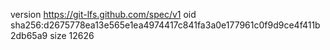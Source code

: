 version https://git-lfs.github.com/spec/v1
oid sha256:d2675778ea13e565e1ea4974417c841fa3a0e177961c0f9d9ce4f411b2db65a9
size 12626

